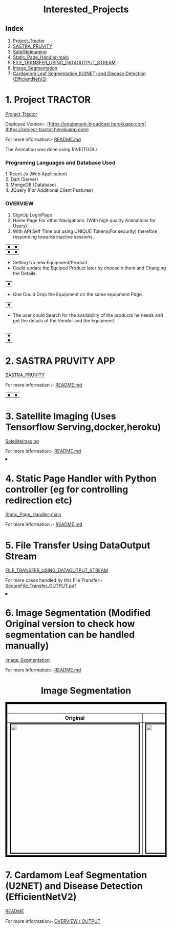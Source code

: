 <h1><center>Interested_Projects<center></h1>

<h2> Index </h2>

1. [Project_Tractor](./Project_Tractor)
2. [SASTRA_PRUVITY](./SASTRA_PRUVITY)
3. [SatelliteImaging](./SatelliteImaging)
4. [Static_Page_Handler-main](./Static_Page_Handler-main)
5. [FILE_TRANSFER_USING_DATAOUTPUT_STREAM](./FILE_TRASFER_USING_DATAOUTPUT_STREAM)
6. [Image_Segmentation](./Image_Segmentation)
7. [Cardamom Leaf Segmentation (U2NET) and Disease Detection (EfficientNetV2)](./Cardamom_leaf_disease_Detection_via_U2net)

<h1>1. Project TRACTOR </h1>

[Project_Tractor](./Project_Tractor)

Deployed Version:- [https://equipment-broadcast.herokuapp.com](https://project-tractor.herokuapp.com)

For more information:- [README.md](./Project_Tractor/README.md)

The Animation was done using RIVE(TOOL)

<h3>Programing Languages and Database Used</h3>
1. React Js (Web Application) <br>
2. Dart     (Server) <br>
3. MongoDB  (Database) <br>
4. JQuery (For Additional Client Features)

<h3>OVERVIEW</h3>

1. SignUp LoginPage
2. Home Page For other Navigations. (With high quality Animations for Users)
3. With API Self Time out using UNIQUE Tokens(For security) therefore responding towards inactive sessions.

<table>
    <tr>
    <th><img src="./README_PROJECT_TRACTOR_FILES\Login SignUp.png" alt="" border=3 ></img></th>
    <th><img src="./README_PROJECT_TRACTOR_FILES\UpdatePage.png" alt="" border=3 ></img></th>
    </tr>
<tr>
    <th><img src="./README_PROJECT_TRACTOR_FILES\HomePage.png" alt="" border=3 ></img></th>
    <th><img src="./README_PROJECT_TRACTOR_FILES\API TimeOut.png" alt="" border=3 ></img></th>
    </tr>
</table>


* Setting Up new Equipment/Product.
* Could update the Equiped Product later by choosein them and Changing the Details.

<table>
<tr>
    <th><img src="./README_PROJECT_TRACTOR_FILES\Set Equipment.png" alt="" border=3 ></img></th>
    </tr>
</table>

* One Could Drop the Equipment on the same equipment Page.

<table>
<tr>
<th><img src="./README_PROJECT_TRACTOR_FILES\UpdateEquipmentdetails.png" alt="" border=3 ></img></th></tr>
</table>

* The  user could Search for the availability of the products he needs and get the details of the Vendor and the Equipment.

<table>
<table>
<tr><td colspan="2"><img src="./README_PROJECT_TRACTOR_FILES\Search.png" alt="" border=3 ></img></th></tr>
<tr>
<th><img src="./README_PROJECT_TRACTOR_FILES\UpdateEquipmentdetails 2.png" alt="" border=3 ></img></th></tr>
</table>
<h1>2. SASTRA PRUVITY APP</h1>

[SASTRA_PRUVITY](./SASTRA_PRUVITY)

For more information :- [README.md](./SASTRA_PRUVITY/README.md)

<table>
    <tr>
    <th><img src="./README_IMAGE_FILES/SASTRA_PRUVITY2.png" alt="" border=3 ></img></th>
    <th><img src="./README_IMAGE_FILES/SASTRA_PRUVITY1.png" alt="" border=3 ></img></th>
    </tr>
</table>

<h1>3. Satellite Imaging (Uses Tensorflow Serving,docker,heroku) </h1>

[SatelliteImaging](./SatelliteImaging)

For more Information:- [README.md](./SatelliteImaging/README.md)

<img src="./README_IMAGE_FILES/GUIOUTPUT.png" alt="" border=3 ></img>

<h1>4. Static Page Handler with Python controller (eg for controlling redirection etc)</h1>

[Static_Page_Handler-main](./Static_Page_Handler-main)

For more Information :- [README.md](./Static_Page_Handler-main/README.md)

<h1>5. File Transfer Using DataOutput Stream </h1>

[FILE_TRANSFER_USING_DATAOUTPUT_STREAM](./FILE_TRASFER_USING_DATAOUTPUT_STREAM)

For more cases handled by this File Transfer:- [SecureFile_Transfer_OUTPUT.pdf](./FILE_TRASFER_USING_DATAOUTPUT_STREAM/SecureFile_Transfer_OUTPUT.pdf)

<img src="./README_IMAGE_FILES/FILESERVER.png" alt="" border=3 ></img>

<h1>6. Image Segmentation (Modified Original version to check how segmentation can be handled manually)</h1>

[Image_Segmentation](./Image_Segmentation)

For more Information:- [README.md](./Image_Segmentation/README.md)

<h1 align="center">Image Segmentation</h1>
<table border="5" bordercolor="black" align="center">
        <tr>
            <th colspan="3">Segmentation</th> 
        </tr>
        <tr>
            <th>Original</th>
            <th>Mask</th>
            <th>Segmented Image</th>
        </tr>
        <tr>
            <td><img src="./README_IMAGE_FILES/leaf2.jpg" alt="" border=3 height=400 width=400></img></td>
            <td><img src="./README_IMAGE_FILES/ProperSegmentation_Mask.jpg" alt="" border=3 height=400 width=400></img></td>
            <td><img src="./README_IMAGE_FILES/ProperSegmentation_Result.jpg" alt="" border=3 height=400 width=400></img></td>
        </tr>
</table>

<h1>7. Cardamom Leaf Segmentation (U2NET) and Disease Detection (EfficientNetV2)</h1>

[README](Cardamom_leaf_disease_Detection_via_U2net/README.md)

For more Information:- [OVERVIEW / OUTPUT](Cardamom_leaf_disease_Detection_via_U2net/Cardamom_and_U2Net.pdf)
